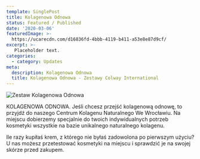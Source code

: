 ```yaml
---
template: SinglePost
title: Kolagenowa Odnowa
status: Featured / Published
date: '2020-03-06'
featuredImage: >-
  https://ucarecdn.com/d16836fd-4bbb-4119-b411-a53e8e87d9cf/
excerpt: >-
   Placeholder text.
categories:
  - category: Updates
meta:
  description: Kolagenowa Odnowa
  title: Kolagenowa Odnowa - Zestawy Colway International
---
```

![Zestaw Kolagenowa Odnowa](https://ucarecdn.com/d16836fd-4bbb-4119-b411-a53e8e87d9cf/)

 KOLAGENOWA ODNOWA. Jeśli chcesz przejść kolagenową odnowę, to przyjdź do naszego Centrum Kolagenu Naturalnego We Wrocławiu. Na miejscu dobierzemy specjalnie do twoich indywidualnych potrzeb kosmetyki wszystkie na bazie unikalnego naturalnego kolagenu.

Ile razy kupiłaś krem, z którego nie byłaś zadowolona po pierwszym użyciu? U nas możesz przetestować kosmetyki na miejscu i sprawdzić je na swojej skórze przed zakupem.


